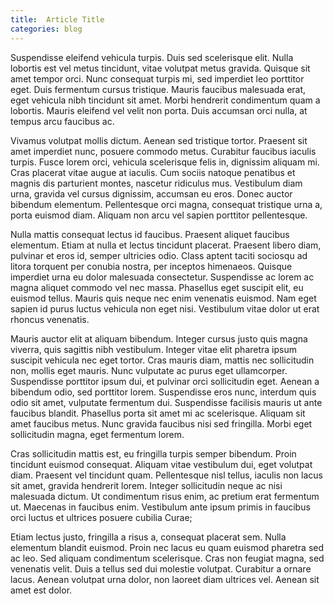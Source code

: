 ```yaml
---
title:  Article Title
categories: blog
---
```


Suspendisse eleifend vehicula turpis. Duis sed scelerisque elit. Nulla lobortis est vel metus tincidunt, vitae volutpat metus gravida. Quisque sit amet tempor orci. Nunc consequat turpis mi, sed imperdiet leo porttitor eget. Duis fermentum cursus tristique. Mauris faucibus malesuada erat, eget vehicula nibh tincidunt sit amet. Morbi hendrerit condimentum quam a lobortis. Mauris eleifend vel velit non porta. Duis accumsan orci nulla, at tempus arcu faucibus ac.

Vivamus volutpat mollis dictum. Aenean sed tristique tortor. Praesent sit amet imperdiet nunc, posuere commodo metus. Curabitur faucibus iaculis turpis. Fusce lorem orci, vehicula scelerisque felis in, dignissim aliquam mi. Cras placerat vitae augue at iaculis. Cum sociis natoque penatibus et magnis dis parturient montes, nascetur ridiculus mus. Vestibulum diam urna, gravida vel cursus dignissim, accumsan eu eros. Donec auctor bibendum elementum. Pellentesque orci magna, consequat tristique urna a, porta euismod diam. Aliquam non arcu vel sapien porttitor pellentesque.

Nulla mattis consequat lectus id faucibus. Praesent aliquet faucibus elementum. Etiam at nulla et lectus tincidunt placerat. Praesent libero diam, pulvinar et eros id, semper ultricies odio. Class aptent taciti sociosqu ad litora torquent per conubia nostra, per inceptos himenaeos. Quisque imperdiet urna eu dolor malesuada consectetur. Suspendisse ac lorem ac magna aliquet commodo vel nec massa. Phasellus eget suscipit elit, eu euismod tellus. Mauris quis neque nec enim venenatis euismod. Nam eget sapien id purus luctus vehicula non eget nisi. Vestibulum vitae dolor ut erat rhoncus venenatis.

Mauris auctor elit at aliquam bibendum. Integer cursus justo quis magna viverra, quis sagittis nibh vestibulum. Integer vitae elit pharetra ipsum suscipit vehicula nec eget tortor. Cras mauris diam, mattis nec sollicitudin non, mollis eget mauris. Nunc vulputate ac purus eget ullamcorper. Suspendisse porttitor ipsum dui, et pulvinar orci sollicitudin eget. Aenean a bibendum odio, sed porttitor lorem. Suspendisse eros nunc, interdum quis odio sit amet, vulputate fermentum dui. Suspendisse facilisis mauris ut ante faucibus blandit. Phasellus porta sit amet mi ac scelerisque. Aliquam sit amet faucibus metus. Nunc gravida faucibus nisi sed fringilla. Morbi eget sollicitudin magna, eget fermentum lorem.

Cras sollicitudin mattis est, eu fringilla turpis semper bibendum. Proin tincidunt euismod consequat. Aliquam vitae vestibulum dui, eget volutpat diam. Praesent vel tincidunt quam. Pellentesque nisl tellus, iaculis non lacus sit amet, gravida hendrerit lorem. Integer sollicitudin neque ac nisi malesuada dictum. Ut condimentum risus enim, ac pretium erat fermentum ut. Maecenas in faucibus enim. Vestibulum ante ipsum primis in faucibus orci luctus et ultrices posuere cubilia Curae;

Etiam lectus justo, fringilla a risus a, consequat placerat sem. Nulla elementum blandit euismod. Proin nec lacus eu quam euismod pharetra sed ac leo. Sed aliquam condimentum scelerisque. Cras non feugiat magna, sed venenatis velit. Duis a tellus sed dui molestie volutpat. Curabitur a ornare lacus. Aenean volutpat urna dolor, non laoreet diam ultrices vel. Aenean sit amet est dolor.